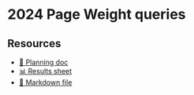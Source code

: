 # 2024 Page Weight queries
<!--
  This directory contains all of the 2024 Page Weight chapter queries.

  Each query should have a corresponding `metric_name.sql` file.
  Note that readers are linked to this directory, so try to make the SQL file names descriptive for easy browsing.

  Analysts: if helpful, you can use this README to give additional info about the queries.
-->

## Resources

- [📄 Planning doc][~google-doc]
- [📊 Results sheet][~google-sheets]
- [📝 Markdown file][~chapter-markdown]

[~google-doc]: https://docs.google.com/document/d/1wqSuEKlel8ZrhDgnlIlAqnJQhpYbM9_dxQ3wTH7nVlg/edit
[~google-sheets]: https://docs.google.com/spreadsheets/d/1GHTFwsjJokf1U5dZmDg-7bBlH_Lu-rlOHVmmzTj0D98/edit#gid=825716732
[~chapter-markdown]: https://github.com/HTTPArchive/almanac.httparchive.org/tree/main/src/content/en/2024/page-weight.md
